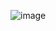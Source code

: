 ![image](https://github.com/jmbanegas/dragon/assets/146044844/eebe6021-3a2d-4f60-ad48-86e60a37df16)

